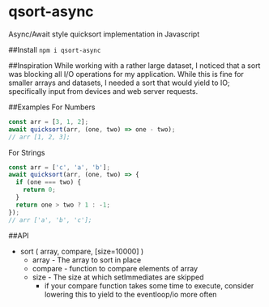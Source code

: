 # qsort-async
Async/Await style quicksort implementation in Javascript

##Install
```npm i qsort-async```

##Inspiration 
While working with a rather large dataset, I noticed that a sort was blocking all I/O operations for my
application. While this is fine for smaller arrays and datasets, I needed a sort that would yield to IO; specifically
input from devices and web server requests.

##Examples
For Numbers
```javascript
const arr = [3, 1, 2];
await quicksort(arr, (one, two) => one - two);
// arr [1, 2, 3];
```

For Strings
```javascript
const arr = ['c', 'a', 'b'];
await quicksort(arr, (one, two) => {
  if (one === two) {
    return 0;
  }
  return one > two ? 1 : -1;
});
// arr ['a', 'b', 'c'];
```

##API
- sort ( array, compare, [size=10000] )
  - array - The array to sort in place
  - compare - function to compare elements of array
  - size - The size at which setImmediates are skipped
    - if your compare function takes some time to execute, consider lowering this to yield to the eventloop/io more often
